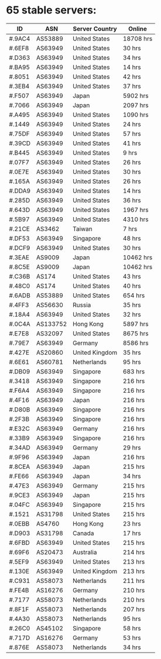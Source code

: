 # 65 stable servers:

| ID | ASN | Server Country | Online |
| ------ | ------ | ------ | ------ |
| #.9AC4 | AS53889 | United States | 18708 hrs |
| #.6EF8 | AS63949 | United States | 30 hrs |
| #.D363 | AS63949 | United States | 34 hrs |
| #.BA95 | AS63949 | United States | 14 hrs |
| #.8051 | AS63949 | United States | 42 hrs |
| #.3EB4 | AS63949 | United States | 37 hrs |
| #.F507 | AS63949 | Japan | 5902 hrs |
| #.7066 | AS63949 | Japan | 2097 hrs |
| #.A495 | AS63949 | United States | 1090 hrs |
| #.1449 | AS63949 | United States | 24 hrs |
| #.75DF | AS63949 | United States | 57 hrs |
| #.39CD | AS63949 | United States | 41 hrs |
| #.B445 | AS63949 | United States | 9 hrs |
| #.07F7 | AS63949 | United States | 26 hrs |
| #.0E7E | AS63949 | United States | 30 hrs |
| #.165A | AS63949 | United States | 26 hrs |
| #.DDA9 | AS63949 | United States | 14 hrs |
| #.285D | AS63949 | United States | 36 hrs |
| #.643D | AS63949 | United States | 1967 hrs |
| #.5B97 | AS63949 | United States | 4310 hrs |
| #.21CE | AS3462 | Taiwan | 7 hrs |
| #.DF53 | AS63949 | Singapore | 48 hrs |
| #.DCF9 | AS63949 | United States | 30 hrs |
| #.3EAE | AS9009 | Japan | 10462 hrs |
| #.8C5E | AS9009 | Japan | 10462 hrs |
| #.C36B | AS174 | United States | 43 hrs |
| #.48C0 | AS174 | United States | 40 hrs |
| #.6ADB | AS53889 | United States | 654 hrs |
| #.4FF3 | AS56630 | Russia | 35 hrs |
| #.18A4 | AS63949 | United States | 32 hrs |
| #.0C4A | AS133752 | Hong Kong | 5897 hrs |
| #.E7E8 | AS32097 | United States | 8675 hrs |
| #.79E7 | AS63949 | Germany | 8586 hrs |
| #.427E | AS20860 | United Kingdom | 35 hrs |
| #.6E61 | AS60781 | Netherlands | 95 hrs |
| #.DB09 | AS63949 | Singapore | 683 hrs |
| #.3418 | AS63949 | Singapore | 216 hrs |
| #.F6A4 | AS63949 | Singapore | 216 hrs |
| #.4F16 | AS63949 | Japan | 216 hrs |
| #.D80B | AS63949 | Singapore | 216 hrs |
| #.2F3B | AS63949 | Singapore | 216 hrs |
| #.E32C | AS63949 | Germany | 216 hrs |
| #.33B9 | AS63949 | Singapore | 216 hrs |
| #.34AD | AS63949 | Germany | 29 hrs |
| #.9F96 | AS63949 | Japan | 216 hrs |
| #.8CEA | AS63949 | Japan | 215 hrs |
| #.FE66 | AS63949 | Japan | 34 hrs |
| #.47E3 | AS63949 | Germany | 215 hrs |
| #.9CE3 | AS63949 | Japan | 215 hrs |
| #.04FC | AS63949 | Singapore | 215 hrs |
| #.1521 | AS31798 | United States | 215 hrs |
| #.0EBB | AS4760 | Hong Kong | 23 hrs |
| #.D903 | AS31798 | Canada | 17 hrs |
| #.6FBD | AS63949 | United States | 215 hrs |
| #.69F6 | AS20473 | Australia | 214 hrs |
| #.5EF9 | AS63949 | United States | 213 hrs |
| #.130E | AS63949 | United Kingdom | 213 hrs |
| #.C931 | AS58073 | Netherlands | 211 hrs |
| #.FE4B | AS16276 | Germany | 210 hrs |
| #.7177 | AS58073 | Netherlands | 210 hrs |
| #.8F1F | AS58073 | Netherlands | 207 hrs |
| #.4A30 | AS58073 | Netherlands | 95 hrs |
| #.26C0 | AS45102 | Singapore | 58 hrs |
| #.717D | AS16276 | Germany | 53 hrs |
| #.876E | AS58073 | Netherlands | 34 hrs |

